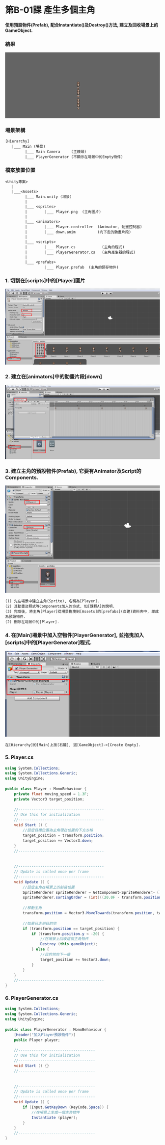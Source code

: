 # 第B-01課 產生多個主角

#### 使用預設物件(Prefab), 配合Instantiate()及Destroy()方法, 建立及回收場景上的GameObject.


### 結果
![GitHub Logo](/screen/img-b01.png)


### 場景架構
```
[Hierarchy]
   |___ Main (場景) 
         |___ Main Camera     (主鏡頭)
         |___ PlayerGenerator (不顯示在場景中的Empty物件)
```


### 檔案放置位置
```
<Unity專案>
   |  
   |___<Assets>
         |___ Main.unity (場景)  
         |
         |___ <sprites>
         |        |___ Player.png  (主角圖片)   
         |        
         |___ <animators>
         |        |___ Player.controller  (Animator, 動畫控制器)     
         |        |___ down.anim          (向下走的動畫片段)                        
         |        
         |___ <scripts>
         |        |___ Player.cs            (主角的程式)     
         |        |___ PlayerGenerator.cs   (主角產生器的程式)            
         |        
         |___ <prefabs>
                  |___ Player.prefab  (主角的預存物件)           
```


### 1. 切割在[scripts]中的[Player]圖片

![GitHub Logo](/screen/img-b01-01.png)



### 2. 建立在[animators]中的動畫片段[down]

![GitHub Logo](/screen/img-b01-02.png)



### 3. 建立主角的預設物件(Prefab), 它要有Animator及Script的Components.

![GitHub Logo](/screen/img-b01-03.png)

```
(1) 先在場景中建立主角(Sprite), 名稱為[Player].
(2) 其動畫及程式等Components加入的方式, 如[課程A]的說明.
(3) 完成後, 將主角[Player]從場景拖曳到[Assets]的[prefabs](自建)資料夾中, 即成為預設物件.
(2) 刪除在場景中的[Player].
```


### 4. 在[Main]場景中加入空物件[PlayerGenerator], 並拖曳加入[scripts]中的[PlayerGenerator]程式.

![GitHub Logo](/screen/img-b01-04.png)

```
在[Hierarchy]的[Main]上按[右鍵], 選[GameObject]->[Create Empty].
```


### 5. Player.cs

```c#
using System.Collections;
using System.Collections.Generic;
using UnityEngine;

public class Player : MonoBehaviour {
    private float moving_speed = 1.3F;
    private Vector3 target_position;

    //---------------------------------------
    // Use this for initialization
    //---------------------------------------
    void Start () {
        //設定目標位置為主角現在位置的下方方格
        target_position = transform.position;
        target_position += Vector3.down;
    }
    //---------------------------------------


    //---------------------------------------
    // Update is called once per frame
    //---------------------------------------
    void Update () {
        //設定主角在場景上的前後位置
        SpriteRenderer spriteRenderer = GetComponent<SpriteRenderer> ();
        spriteRenderer.sortingOrder = (int)((20.0F - transform.position.y)*100);

        //移動主角
        transform.position = Vector3.MoveTowards(transform.position, target_position, Time.deltaTime * moving_speed);

        //如果已走到目的地
        if (transform.position == target_position) {
            if (transform.position.y < -20) {
                //在場景上回收這個主角物件            
                Destroy (this.gameObject);
            } else {
                //目的地向下一格
                target_position += Vector3.down;
            }
        }
    }
    //---------------------------------------    
}
```


### 6. PlayerGenerator.cs

```c#
using System.Collections;
using System.Collections.Generic;
using UnityEngine;

public class PlayerGenerator : MonoBehaviour {
    [Header("加入Player預設物件")]
    public Player player;

    //-----------------------------------
    // Use this for initialization
    //-----------------------------------    
    void Start () {}
    //-----------------------------------
    

    //-----------------------------------
    // Update is called once per frame
    //-----------------------------------    
    void Update () {
        if (Input.GetKeyDown (KeyCode.Space)) {
            //在場景上生成一個主角物件            
            Instantiate (player);
        }
    }
    //-----------------------------------    
}
```
